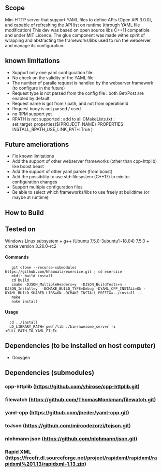 

## Scope 

Mini HTTP server that support YAML files to define APIs (Open API 3.0.0), and capable of refreshing the API list on runtime (through YAML file modification)
This dev was based on open source libs C++11 compatible and under MIT Licence.
The glue component was made withe spirit of wrapping and abstracting the frameworks/libs used to run the webserver and manage its configuration.

## known limitations

- Support only one yaml configuration file
- No check on the validity of the YAML file
- The number of paralle request is handled by the webserver framework (to configure in the future)
- Request type is not parsed from the config file : both Get/Post are enabled by default
- Request name is got from / path, and not from operationId
- Request body is not parsed / used
- no RPM support yet
- RPATH is not supported : add to all CMakeLists.txt :
    set_target_properties(${PROJECT_NAME}
       PROPERTIES
           INSTALL_RPATH_USE_LINK_PATH True
     )

## Future ameliorations

- Fix known limitations
- Add the support of other webserver frameworks (other than cpp-httplib) like boost beast
- Add the support of other yaml parser (from boost)
- Add the possibility to use std::filesystem (C++17) to minitor configuration changes
- Support multiple configuration files
- Be able to select which frameworks/libs to use freely at buildtime (or maybe at runtime)

## How to Build

Tested on
---------------
Windows Linux subsystem + g++ (Ubuntu 7.5.0-3ubuntu1~18.04) 7.5.0 + cmake version 3.20.0-rc2

#### Commands
``` shell
   git clone --recurse-submodules https://github.com/hhaouala/exercice.git ; cd exercice
   mkdir build install
   cd build
   cmake -DJSON_MultipleHeaders=y  -DJSON_BuildTests=n -DJSON_Install=y  -DCMAKE_BUILD_TYPE=Debug -DYAML_CPP_INSTALL=ON -DYAML_BUILD_SHARED_LIBS=ON -DCMAKE_INSTALL_PREFIX=../install ..
   make
   make install
```

#### Usage
``` shell
  cd ../install
  LD_LIBRARY_PATH=`pwd`/lib ./bin/awesome_server -i <FULL_PATH_TO_YAML_FILE>
```
## Dependencies (to be installed on host computer)

- Doxygen

## Dependencies (submodules)

### cpp-httplib (https://github.com/yhirose/cpp-httplib.git)

### filewatch (https://github.com/ThomasMonkman/filewatch.git)

### yaml-cpp (https://github.com/jbeder/yaml-cpp.git)

### toJson (https://github.com/mircodezorzi/tojson.git)

### nlohmann json (https://github.com/nlohmann/json.git)

### Rapid XML (https://freefr.dl.sourceforge.net/project/rapidxml/rapidxml/rapidxml%201.13/rapidxml-1.13.zip)


